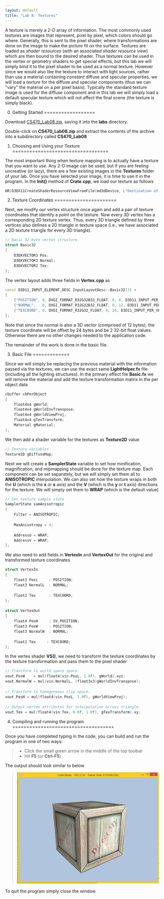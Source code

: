 ```yaml
---
layout: default
title: "Lab 8: Textures"
---
```


A texture is merely a 2-D array of information. The most commonly used textures are images that represent, pixel by pixel, which colors should go where. Generally, this is sent to the pixel shader, where transformations are done on the image to make the picture fit on the surface. Textures are loaded as *shader resources* (with an associated *shader resource view*) which are then bound to the desired shader. Thus textures can be used in the vertex or geometry shaders to get special effects, but this lab we will simply bind it to the pixel shader to be used as a normal texture. However since we would also like the texture to interact with light sources, rather than use a material containing *constant* diffuse and specular properties, we will load a *texture* for the diffuse and specular components (thus we can "vary" the material on a per pixel basis). Typically the standard texture image is used for the diffuse component and in this lab we will simply load a default specular texture which will not affect the final scene (the texture is simply black).

0. Getting Started
==================

Download [CS470\_Lab08.zip](src/CS470_Lab08.zip), saving it into the **labs** directory.

Double-click on **CS470\_Lab08.zip** and extract the contents of the archive into a subdirectory called **CS470\_Lab08**

1. Choosing and Using your Texture
==================================

The most important thing when texture mapping is to actually have a texture that you want to use. Any 2-D image can be used, but if you are feeling uncreative (or lazy), there are a few existing images in the **Textures** folder of your lab. Once you have selected your image, it is time to use it in the program. In the **Init()** method of **Crate.cpp**, we load our texture as follows

```cpp
HR(D3DX11CreateShaderResourceViewFromFile(md3dDevice, L"Destination of your Texture file", 0, 0, &mDiffuseMapSRV, 0)); 
```

2. Texture Coordinates
======================

Next, we modify our vertex structure once again and add a pair of texture coordinates that identify a point on the texture. Now every 3D vertex has a corresponding 2D texture vertex. Thus, every 3D triangle defined by three vertices also defines a 2D triangle in texture space (i.e., we have associated a 2D texture triangle for every 3D triangle).

```cpp
// Basic 32-byte vertex structure.
struct Basic32
{
    D3DXVECTOR3 Pos;
    D3DXVECTOR3 Normal;
    D3DXVECTOR2 Tex;
};  
```

The vertex layout adds three fields in **Vertex.cpp** as

```cpp
const D3D11_INPUT_ELEMENT_DESC InputLayoutDesc::Basic32[3] = 
{
    {"POSITION", 0, DXGI_FORMAT_R32G32B32_FLOAT, 0, 0, D3D11_INPUT_PER_VERTEX_DATA, 0},
    {"NORMAL",   0, DXGI_FORMAT_R32G32B32_FLOAT, 0, 12, D3D11_INPUT_PER_VERTEX_DATA, 0},
    {"TEXCOORD", 0, DXGI_FORMAT_R32G32_FLOAT, 0, 24, D3D11_INPUT_PER_VERTEX_DATA, 0}
};
```

Note that since the normal is also a 3D vector (comprised of 12 bytes), the texture coordinate will be offset by 24 bytes and be 2 32-bit float values. Otherwise there are no other changes needed to the application code.

The remainder of the work is done in the basic file.

3. Basic File
=============

Since we will simply be replacing the previous material with the
information passed via the textures, we can use the exact same
**LightHelper.fx** file (including all the lighting structures). In the primary effect file **Basic.fx** we will remove the material and add the texture transformation matrix in the per object data

```cpp
cbuffer cbPerObject
{
    float4x4 gWorld;
    float4x4 gWorldInvTranspose;
    float4x4 gWorldViewProj;
    float4x4 gTexTransform;
    Material gMaterial;
};
```

We then add a shader variable for the textures as **Texture2D** value

```cpp
// Texture variables
Texture2D gDiffuseMap;
```

Next we will create a **SamplerState** variable to set how minification, magnification, and mipmapping should be done for the texture map. Each component can be set separately, but we will simply set them all to **ANISOTROPIC** interpolation. We can also set how the texture wraps in both the **U** (which is the **x** or **s** axis) and the **V** (which is the **y** or **t** axis) directions for the texture. We will simply set them to **WRAP** (which is the default value)

```cpp
// Set texture sample state
SamplerState samAnisotropic
{
    Filter = ANISOTROPIC;

    MaxAnisotropy = 4;

    AddressU = WRAP;
    AddressV = WRAP;
};
```

We also need to add fields in **VertexIn** and **VertexOut** for the original and transformed texture coordinates

```cpp
struct VertexIn
{
    float3 PosL     : POSITION;
    float3 NormalL  : NORMAL;

    float2 Tex      : TEXCOORD;
};

struct VertexOut
{
    float4 PosH     : SV_POSITION;
    float3 PosW     : POSITION;
    float3 NormalW  : NORMAL;

    float2 Tex     : TEXCOORD;
};
```

In the vertex shader **VS()**, we need to transform the texture
coordinates by the texture transformation and pass them to the pixel shader

```cpp
// Transform to world space space.
vout.PosW    = mul(float4(vin.PosL, 1.0f), gWorld).xyz;
vout.NormalW = mul(vin.NormalL, (float3x3)gWorldInvTranspose);
        
// Transform to homogeneous clip space.
vout.PosH = mul(float4(vin.PosL, 1.0f), gWorldViewProj);
    
// Output vertex attributes for interpolation across triangle.
vout.Tex = mul(float4(vin.Tex, 0.0f, 1.0f), gTexTransform).xy;
```

4. Compiling and running the program
====================================

Once you have completed typing in the code, you can build and run the program in one of two ways:

> -   Click the small green arrow in the middle of the top toolbar
> -   Hit **F5** (or **Ctrl-F5**)

The output should look similar to below

> ![image](images/lab08/CrateDemo.png)

To quit the program simply close the window.
